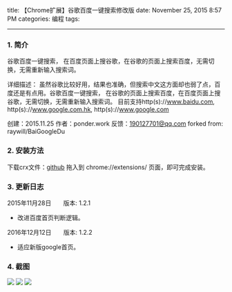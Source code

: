 title: 【Chrome扩展】谷歌百度一键搜索修改版
date: November 25, 2015 8:57 PM
categories: 编程
tags:

---

### 1. 简介

谷歌百度一键搜索， 在百度页面上搜谷歌，在谷歌的页面上搜索百度，无需切换，无需重新输入搜索词。

详细描述：
虽然谷歌比较好用，结果也准确，但搜索中文这方面却也弱了点，百度还是有点用。谷歌百度一键搜索， 在谷歌的页面上搜索百度，在百度页面上搜谷歌，无需切换，无需重新输入搜索词。
目前支持http(s)://www.baidu.com, http(s)://www.google.com.hk, http(s)://www.google.com

创建：2015.11.25
作者：ponder.work
反馈：190127701@qq.com
forked from: raywill/BaiGoogleDu


<!--more-->
### 2. 安装方法

下载crx文件：[github](https://github.com/ruanima/BaiGoogleDu/releases)
拖入到 chrome://extensions/ 页面，即可完成安装。

### 3. 更新日志
2015年11月28日　　版本: 1.2.1
- 改进百度首页判断逻辑。

2016年12月12日　　版本: 1.2.2
- 适应新版google首页。

### 4. 截图

![](http://i5.tietuku.com/e1a7dd1fb93c3487.png)
![](http://i5.tietuku.com/ff31dda13801e426.png)
![](http://i5.tietuku.com/2f63d95de731641e.png)




